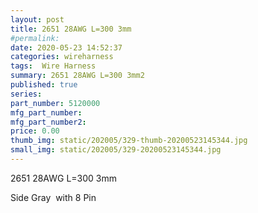 ```yaml
---
layout: post
title: 2651 28AWG L=300 3mm
#permalink: 
date: 2020-05-23 14:52:37
categories: wireharness
tags:  Wire Harness
summary: 2651 28AWG L=300 3mm2
published: true 
series: 
part_number: 5120000
mfg_part_number: 
mfg_part_number2: 
price: 0.00
thumb_img: static/202005/329-thumb-20200523145344.jpg
small_img: static/202005/329-20200523145344.jpg
---
```



<p>
	2651 28AWG L=300 3mm
</p>
<p>
	Side Gray&nbsp; with 8 Pin
</p>